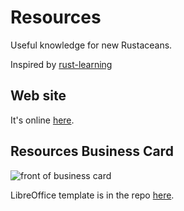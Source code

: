 # Resources

Useful knowledge for new Rustaceans. 

Inspired by [rust-learning](https://github.com/ctjhoa/rust-learning/)


## Web site

It's online [here](https://rust-community.github.io/resources).

## Resources Business Card

![front of business card](http://i.imgur.com/TJoMTXg.png)

LibreOffice template is in the repo [here](https://github.com/rust-community/resources/blob/gh-pages/resources-business-card.odt).
